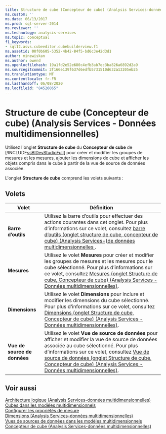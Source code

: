 ```yaml
---
title: Structure de cube (Concepteur de cube) (Analysis Services-données multidimensionnelles) | Microsoft Docs
ms.custom: ''
ms.date: 06/13/2017
ms.prod: sql-server-2014
ms.reviewer: ''
ms.technology: analysis-services
ms.topic: conceptual
f1_keywords:
- sql12.asvs.cubeeditor.cubebuilderview.f1
ms.assetid: 00f0b605-5352-4b42-84f5-bd6c3e42d3d1
author: minewiskan
ms.author: owend
ms.openlocfilehash: 19a1fd2e52e680c4efb3ab7ec3ba826a6892d2a9
ms.sourcegitcommit: 2f166e139f637d6edfb5731510d632a13205eb25
ms.translationtype: MT
ms.contentlocale: fr-FR
ms.lasthandoff: 06/08/2020
ms.locfileid: "84526065"
---
```

# <a name="cube-structure-cube-designer-analysis-services---multidimensional-data"></a>Structure de cube (Concepteur de cube) (Analysis Services - Données multidimensionnelles)
  Utilisez l'onglet **Structure de cube** du **Concepteur de cube** de [!INCLUDE[ssBIDevStudioFull](../includes/ssbidevstudiofull-md.md)] pour créer et modifier les groupes de mesures et les mesures, ajouter les dimensions de cube et afficher les objets compris dans le cube à partir de la vue de source de données associée.  
  
 L'onglet **Structure de cube** comprend les volets suivants :  
  
## <a name="panes"></a>Volets  
  
|Volet|Définition|  
|----------|----------------|  
|**Barre d’outils**|Utilisez la barre d’outils pour effectuer des actions courantes dans cet onglet. Pour plus d’informations sur ce volet, consultez [barre d’outils &#40;onglet structure de cube, concepteur de cube&#41; &#40;Analysis Services-&#41;de données multidimensionnelles ](toolbar-cube-structure-cube-designer-analysis-services-multidimensional-data.md).|  
|**Mesures**|Utilisez le volet **Mesures** pour créer et modifier les groupes de mesures et les mesures pour le cube sélectionné. Pour plus d’informations sur ce volet, consultez [Mesures &#40;onglet Structure de cube, Concepteur de cube&#41; &#40;Analysis Services - Données multidimensionnelles&#41;](measures-cube-structure-cube-designer-analysis-services-multidimensional-data.md).|  
|**Dimensions**|Utilisez le volet **Dimensions** pour inclure et modifier les dimensions du cube sélectionné. Pour plus d’informations sur ce volet, consultez [Dimensions &#40;onglet Structure de cube, Concepteur de cube&#41; &#40;Analysis Services - Données multidimensionnelles&#41;](dimensions-cube-structure-cube-designer-analysis-services-multidimensional-data.md).|  
|**Vue de source de données**|Utilisez le volet **Vue de source de données** pour afficher et modifier la vue de source de données associée au cube sélectionné. Pour plus d’informations sur ce volet, consultez [Vue de source de données &#40;onglet Structure de cube, Concepteur de cube&#41; &#40;Analysis Services - Données multidimensionnelles&#41;](data-source-view-cube-designer-analysis-services-multidimensional-data.md).|  
  
## <a name="see-also"></a>Voir aussi  
 [Architecture logique &#40;Analysis Services-données multidimensionnelles&#41;](multidimensional-models/olap-logical/understanding-microsoft-olap-logical-architecture.md)   
 [Cubes dans les modèles multidimensionnels](multidimensional-models/cubes-in-multidimensional-models.md)   
 [Configurer les propriétés de mesure](multidimensional-models/configure-measure-properties.md)   
 [Dimensions &#40;Analysis Services-données multidimensionnelles&#41;](multidimensional-models-olap-logical-dimension-objects/dimensions-analysis-services-multidimensional-data.md)   
 [Vues de sources de données dans les modèles multidimensionnels](multidimensional-models/data-source-views-in-multidimensional-models.md)   
 [Concepteur de cube &#40;Analysis Services-données multidimensionnelles&#41;](cube-designer-analysis-services-multidimensional-data.md)  
  
  
